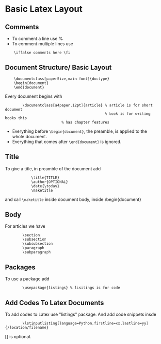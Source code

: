 Basic Latex Layout
==================

## Comments
- To comment a line use %
- To comment  multiple lines use

```
	\iffalse comments here \fi 
```

## Document Structure/ Basic Layout

```
    \documentclass[paperSize,main font]{doctype}
    \begin{document}
    \end{document}
```

Every document begins with

```
        \documentclass[a4paper,12pt]{article} % article is for short document
                                              % book is for writing books this
					      % has chapter features
```      
- Everything before `\begin{document}`, the preamble, is applied to the whole document.
- Everything that comes after `\end{document}` is ignored.

## Title

To give a title, in preamble of the document add

```
            \title{TITLE}
            \author{OPTIONAL}
            \date{\today}
            \maketitle
```

and call `\maketitle` inside document body, inside \begin{document}

## Body

For articles we have

```
        \section
        \subsection
        \subsubsection
        \paragraph
        \subparagraph
```

## Packages

To use a package add

```
		\usepackage{listings} % lisitings is for code
```	

## Add Codes To Latex Documents

To add codes to Latex use "listings" package. And add code snippets insde

```
        \lstinputlisting[language=Python,firstline=xx,lastline=yy]{/location/filename}
```
[] is optional.
